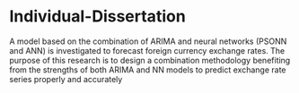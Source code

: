 # Individual-Dissertation
A model based on the combination of ARIMA and neural networks (PSONN and ANN) is investigated to forecast foreign currency exchange rates. The purpose of this research is to design a combination methodology benefiting from the strengths of both ARIMA and NN models to predict exchange rate series properly and accurately

